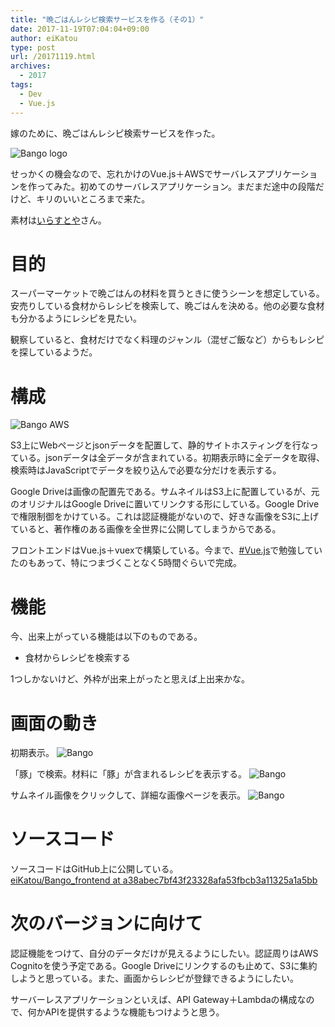 ```yaml
---
title: "晩ごはんレシピ検索サービスを作る（その1）"
date: 2017-11-19T07:04:04+09:00
author: eiKatou
type: post
url: /20171119.html
archives:
  - 2017
tags:
  - Dev
  - Vue.js
---
```


嫁のために、晩ごはんレシピ検索サービスを作った。

![Bango logo](/uploads/2017/11/Bango_logo.jpg)

せっかくの機会なので、忘れかけのVue.js＋AWSでサーバレスアプリケーションを作ってみた。初めてのサーバレスアプリケーション。まだまだ途中の段階だけど、キリのいいところまで来た。

素材は[いらすとや](http://www.irasutoya.com/)さん。

<!--more-->

# 目的
スーパーマーケットで晩ごはんの材料を買うときに使うシーンを想定している。安売りしている食材からレシピを検索して、晩ごはんを決める。他の必要な食材も分かるようにレシピを見たい。

観察していると、食材だけでなく料理のジャンル（混ぜご飯など）からもレシピを探しているようだ。

# 構成
![Bango AWS](/uploads/2017/11/Bangov1_aws.jpg)

S3上にWebページとjsonデータを配置して、静的サイトホスティングを行なっている。jsonデータは全データが含まれている。初期表示時に全データを取得、検索時はJavaScriptでデータを絞り込んで必要な分だけを表示する。

Google Driveは画像の配置先である。サムネイルはS3上に配置しているが、元のオリジナルはGoogle Driveに置いてリンクする形にしている。Google Driveで権限制御をかけている。これは認証機能がないので、好きな画像をS3に上げていると、著作権のある画像を全世界に公開してしまうからである。

フロントエンドはVue.js＋vuexで構築している。今まで、[#Vue.js](/tags/vue.js/)で勉強していたのもあって、特につまづくことなく5時間ぐらいで完成。

# 機能
今、出来上がっている機能は以下のものである。

- 食材からレシピを検索する

1つしかないけど、外枠が出来上がったと思えば上出来かな。


# 画面の動き
初期表示。
![Bango](/uploads/2017/11/Bangov1_1.jpg)

「豚」で検索。材料に「豚」が含まれるレシピを表示する。
![Bango](/uploads/2017/11/Bangov1_2.jpg)

サムネイル画像をクリックして、詳細な画像ページを表示。
![Bango](/uploads/2017/11/Bangov1_3.jpg)

# ソースコード
ソースコードはGitHub上に公開している。  
[eiKatou/Bango_frontend at a38abec7bf43f23328afa53fbcb3a11325a1a5bb](https://github.com/eiKatou/Bango_frontend/tree/a38abec7bf43f23328afa53fbcb3a11325a1a5bb)

# 次のバージョンに向けて
認証機能をつけて、自分のデータだけが見えるようにしたい。認証周りはAWS Cognitoを使う予定である。Google Driveにリンクするのも止めて、S3に集約しようと思っている。また、画面からレシピが登録できるようにしたい。

サーバーレスアプリケーションといえば、API Gateway＋Lambdaの構成なので、何かAPIを提供するような機能もつけようと思う。
